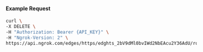 <!-- Code generated for API Clients. DO NOT EDIT. -->

#### Example Request

```bash
curl \
-X DELETE \
-H "Authorization: Bearer {API_KEY}" \
-H "Ngrok-Version: 2" \
https://api.ngrok.com/edges/https/edghts_2bV9dMl0bvIWd2NbEAcu2Y36AdU/routes/edghtsrt_2bV9dNGvERr1LuPNYhFzmdURTPT/ip_restriction
```
